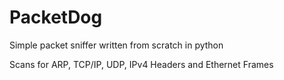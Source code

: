 # PacketDog

Simple packet sniffer written from scratch in python

Scans for ARP, TCP/IP, UDP, IPv4 Headers and Ethernet Frames
